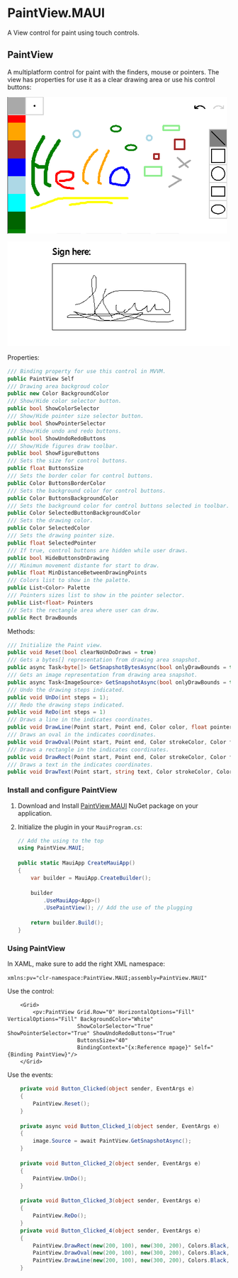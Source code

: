 
# PaintView.MAUI

A View control for paint using touch controls.

## PaintView

A multiplatform control for paint with the finders, mouse or pointers. The view has properties for use it as a clear drawing area or use his control buttons:


![View with control buttons](https://github.com/hjam40/PaintView.MAUI/blob/master/PaintView.MAUI.Test/Screenshots/paintview.png)

![View without control buttons](https://github.com/hjam40/PaintView.MAUI/blob/master/PaintView.MAUI.Test/Screenshots/paintview2.png)

Properties:

 ```csharp
/// Binding property for use this control in MVVM.
public PaintView Self
/// Drawing area backgroud color
public new Color BackgroundColor
/// Show/Hide color selector button.
public bool ShowColorSelector
/// Show/Hide pointer size selector button.
public bool ShowPointerSelector
/// Show/Hide undo and redo buttons.
public bool ShowUndoRedoButtons
/// Show/Hide figures draw toolbar.
public bool ShowFigureButtons
/// Sets the size for control buttons.
public float ButtonsSize
/// Sets the border color for control buttons.
public Color ButtonsBorderColor
/// Sets the background color for control buttons.
public Color ButtonsBackgroundColor
/// Sets the background color for control buttons selected in toolbar.
public Color SelectedButtonBackgroundColor
/// Sets the drawing color.
public Color SelectedColor
/// Sets the drawing pointer size.
public float SelectedPointer
/// If true, control buttons are hidden while user draws.
public bool HideButtonsOnDrawing
/// Minimun movement distante for start to draw.
public float MinDistanceBetweenDrawingPoints
/// Colors list to show in the palette.
public List<Color> Palette
/// Pointers sizes list to show in the pointer selector.
public List<float> Pointers
/// Sets the rectangle area where user can draw.
public Rect DrawBounds
 ```

Methods:
 ```csharp
 /// Initialize the Paint view.
 public void Reset(bool clearNoUnDoDraws = true)
 /// Gets a bytes[] representation from drawing area snapshot.
 public async Task<byte[]> GetSnapshotBytesAsync(bool onlyDrawBounds = true, SKEncodedImageFormat format = SKEncodedImageFormat.Png, int quality = 100)
 /// Gets an image representation from drawing area snapshot.
 public async Task<ImageSource> GetSnapshotAsync(bool onlyDrawBounds = true, SKEncodedImageFormat format = SKEncodedImageFormat.Png, int quality = 100)
 /// Undo the drawing steps indicated.
 public void UnDo(int steps = 1);
 /// Redo the drawing steps indicated.
 public void ReDo(int steps = 1)
 /// Draws a line in the indicates coordinates.
 public void DrawLine(Point start, Point end, Color color, float pointerSize, bool canBeUnDo = true)
 /// Draws an oval in the indicates coordinates.
 public void DrawOval(Point start, Point end, Color strokeColor, Color fillColor, float pointerSize, bool canBeUnDo = true)
 /// Draws a rectangle in the indicates coordinates.
public void DrawRect(Point start, Point end, Color strokeColor, Color fillColor, float pointerSize, bool canBeUnDo = true)
/// Draws a text in the indicates coordinates.
public void DrawText(Point start, string text, Color strokeColor, Color fillColor, float pointerSize, float fontSize, float scaleX = 1, bool canBeUnDo = true)
 ```

### Install and configure PaintView

1. Download and Install [PaintView.MAUI](https://www.nuget.org/packages/PaintView.MAUI) NuGet package on your application.

1. Initialize the plugin in your `MauiProgram.cs`:

    ```csharp
    // Add the using to the top
    using PaintView.MAUI;
    
    public static MauiApp CreateMauiApp()
    {
    	var builder = MauiApp.CreateBuilder();
    
    	builder
    		.UseMauiApp<App>()
    		.UsePaintView(); // Add the use of the plugging
    
    	return builder.Build();
    }
    ```

### Using PaintView

In XAML, make sure to add the right XML namespace:

`xmlns:pv="clr-namespace:PaintView.MAUI;assembly=PaintView.MAUI"`

Use the control:
```xaml
    <Grid>
        <pv:PaintView Grid.Row="0" HorizontalOptions="Fill" VerticalOptions="Fill" BackgroundColor="White"
                      ShowColorSelector="True" ShowPointerSelector="True" ShowUndoRedoButtons="True"
                      ButtonsSize="40"
                      BindingContext="{x:Reference mpage}" Self="{Binding PaintView}"/>
    </Grid>
```

Use the events:
```csharp
    private void Button_Clicked(object sender, EventArgs e)
    {
        PaintView.Reset();
    }

    private async void Button_Clicked_1(object sender, EventArgs e)
    {
        image.Source = await PaintView.GetSnapshotAsync();
    }

    private void Button_Clicked_2(object sender, EventArgs e)
    {
        PaintView.UnDo();
    }

    private void Button_Clicked_3(object sender, EventArgs e)
    {
        PaintView.ReDo();
    }
    private void Button_Clicked_4(object sender, EventArgs e)
    {
        PaintView.DrawRect(new(200, 100), new(300, 200), Colors.Black, Colors.Cyan, 2);
        PaintView.DrawOval(new(200, 100), new(300, 200), Colors.Black, Colors.Cyan, 2, false);
        PaintView.DrawLine(new(200, 100), new(300, 200), Colors.Black, 2);
    }
```
